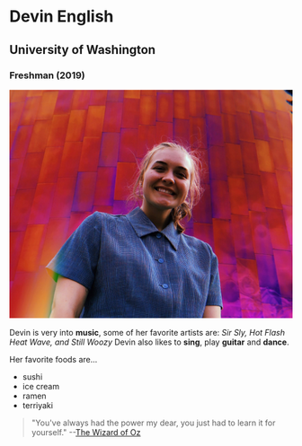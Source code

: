 # Devin English
## University of Washington
### Freshman (2019)

![Picture of Devin](Devin.jpg)

Devin is very into **music**, some of her favorite artists are: _Sir Sly, Hot Flash Heat Wave, and Still Woozy_
Devin also likes to **sing**, play **guitar** and **dance**.

Her favorite foods are...
- sushi
- ice cream
- ramen
- terriyaki

>"You've always had the power my dear, you just had to learn it for yourself."
--[The Wizard of Oz](https://en.wikipedia.org/wiki/The_Wonderful_Wizard_of_Oz)
